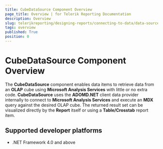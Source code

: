 ```yaml
---
title: CubeDataSource Component Overview
page_title: Overview | for Telerik Reporting Documentation
description: Overview
slug: telerikreporting/designing-reports/connecting-to-data/data-source-components/cubedatasource-component/overview
tags: overview
published: True
position: 0
---
```


# CubeDataSource Component Overview



The __CubeDataSource__ component enables data items to retrieve data from an
				__OLAP__ cube using __Microsoft Analysis Services__ with
				little or no extra code. __CubeDataSource__ uses the __ADOMD.NET__ client data provider internally to connect to __Microsoft Analysis Services__ and execute an __MDX__ query against the desired OLAP cube.
				The returned result set can be visualized directly by the __Report__ itself
				or using a __Table/Crosstab__ report item.
			

## Supported developer platforms

* .NET Framework 4.0 and above
            
